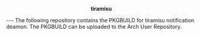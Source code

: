 <p align="center">
  <b>tiramisu</b><br/>
</p>
---
The following repository contains the PKGBUILD for tiramisu notification deamon. The PKGBUILD can be uploaded to the Arch User Repository.

